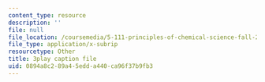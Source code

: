 ```yaml
---
content_type: resource
description: ''
file: null
file_location: /coursemedia/5-111-principles-of-chemical-science-fall-2008/0894a8c289a45edda440ca96f37b9fb3_C_Kg0EMPEJ8.vtt
file_type: application/x-subrip
resourcetype: Other
title: 3play caption file
uid: 0894a8c2-89a4-5edd-a440-ca96f37b9fb3
---
```

